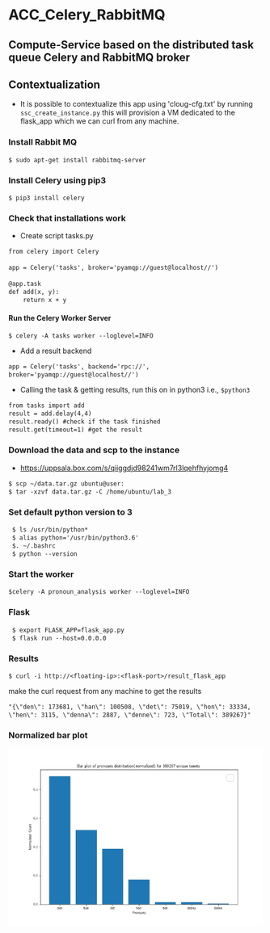 # ACC_Celery_RabbitMQ
## Compute-Service based on the distributed task queue Celery and RabbitMQ broker

## Contextualization 
* It is possible to contextualize this app using 'cloug-cfg.txt' by running `ssc_create_instance.py` this will provision a VM dedicated to the flask_app which we can curl from any machine.

### Install Rabbit MQ
```
$ sudo apt-get install rabbitmq-server 
```

### Install Celery using pip3
```
$ pip3 install celery
```
### Check that installations work

* Create script tasks.py

```
from celery import Celery

app = Celery('tasks', broker='pyamqp://guest@localhost//')

@app.task
def add(x, y):
    return x + y
```
#### Run the Celery Worker Server
```
$ celery -A tasks worker --loglevel=INFO
```
* Add a result backend
```
app = Celery('tasks', backend='rpc://', broker='pyamqp://guest@localhost//')
```
* Calling the task & getting results, run this on in python3 i.e., ```$python3``` 
 ```
 from tasks import add
 result = add.delay(4,4) 
 result.ready() #check if the task finished
 result.get(timeout=1) #get the result
```

### Download the data and scp to the instance

* https://uppsala.box.com/s/qiiggdjd98241wm7rl3lqehfhyjomg4
``` 
$ scp ~/data.tar.gz ubuntu@user:
$ tar -xzvf data.tar.gz -C /home/ubuntu/lab_3
```

### Set default python version to 3
``` 
 $ ls /usr/bin/python* 
 $ alias python='/usr/bin/python3.6' 
 $. ~/.bashrc 
 $ python --version
```
### Start the worker 
```
$celery -A pronoun_analysis worker --loglevel=INFO
```
### Flask 
```
 $ export FLASK_APP=flask_app.py
 $ flask run --host=0.0.0.0
```
### Results
```
$ curl -i http://<floating-ip>:<flask-port>/result_flask_app
```
make the curl request from any machine to get the results

```
"{\"den\": 173681, \"han\": 100508, \"det\": 75019, \"hon\": 33334, \"hen\": 3115, \"denna\": 2887, \"denne\": 723, \"Total\": 389267}"
```
### Normalized bar plot

![Pronoun Analysis Bar Chart ](bar_plot.jpg)


